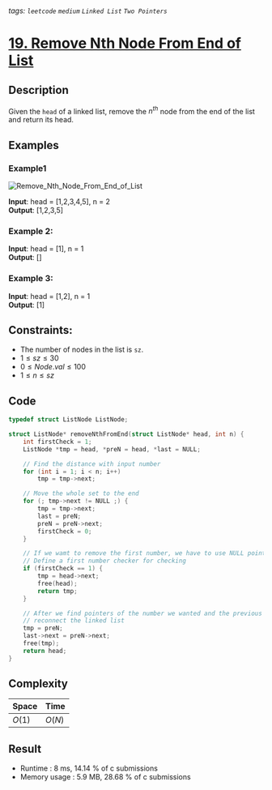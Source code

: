 ###### tags: `leetcode` `medium` `Linked List` `Two Pointers`
# [19. Remove Nth Node From End of List](https://leetcode.com/problems/remove-nth-node-from-end-of-list/)

## Description

Given the `head` of a linked list, remove the $n^{th}$ node from the end of the list and return its head.  

## Examples
### Example1

![Remove_Nth_Node_From_End_of_List](https://assets.leetcode.com/uploads/2020/10/03/remove_ex1.jpg)

**Input**: head = [1,2,3,4,5], n = 2  
**Output**: [1,2,3,5]  

### Example 2:

**Input**: head = [1], n = 1  
**Output**: []  

### Example 3:

**Input**: head = [1,2], n = 1  
**Output**: [1]  

## Constraints:

- The number of nodes in the list is `sz`.  
- $1 \leq sz \leq 30$  
- $0 \leq Node.val \leq 100$  
- $1 \leq n \leq sz$  

## Code

```c
typedef struct ListNode ListNode;

struct ListNode* removeNthFromEnd(struct ListNode* head, int n) {
    int firstCheck = 1;
    ListNode *tmp = head, *preN = head, *last = NULL;

    // Find the distance with input number
    for (int i = 1; i < n; i++)
        tmp = tmp->next;

    // Move the whole set to the end
    for (; tmp->next != NULL ;) {
        tmp = tmp->next;
        last = preN;
        preN = preN->next;
        firstCheck = 0;
    }

    // If we wamt to remove the first number, we have to use NULL pointer.
    // Define a first number checker for checking
    if (firstCheck == 1) {
        tmp = head->next;
        free(head);
        return tmp;
    }

    // After we find pointers of the number we wanted and the previous number,
    // reconnect the linked list
    tmp = preN;
    last->next = preN->next;
    free(tmp);
    return head;
}
```

## Complexity

|Space |Time  |
|-     |-     |
|$O(1)$|$O(N)$|

## Result

- Runtime : 8 ms, 14.14 % of c submissions  
- Memory usage : 5.9 MB, 28.68 % of c submissions  
